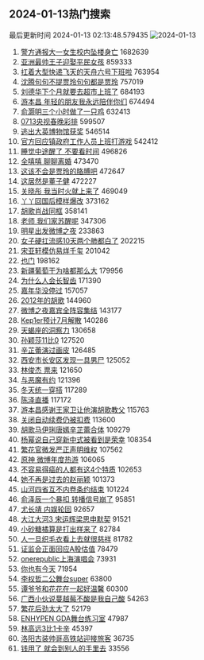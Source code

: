 ## 2024-01-13热门搜索 
最后更新时间 2024-01-13 02:13:48.579435 
![2024-01-13](https://imgs-storage.s3.us-east-005.backblazeb2.com/20240113/2024-01-13.png?versionId=4_z8fbbed132d73df8689c40f13_f1060c0c73bc8d14f_d20240112_m181348_c005_v0501015_t0047_u01705083228534) 
1. [警方通报大一女生校内坠楼身亡](https://s.weibo.com/weibo?q=%23%E8%AD%A6%E6%96%B9%E9%80%9A%E6%8A%A5%E5%A4%A7%E4%B8%80%E5%A5%B3%E7%94%9F%E6%A0%A1%E5%86%85%E5%9D%A0%E6%A5%BC%E8%BA%AB%E4%BA%A1%23&t=31&band_rank=1&Refer=top) 1682639
1. [亚洲最帅王子迎娶平民女孩](https://s.weibo.com/weibo?q=%23%E4%BA%9A%E6%B4%B2%E6%9C%80%E5%B8%85%E7%8E%8B%E5%AD%90%E8%BF%8E%E5%A8%B6%E5%B9%B3%E6%B0%91%E5%A5%B3%E5%AD%A9%23&t=31&band_rank=2&Refer=top) 859333
1. [扛着大型快递飞天的天舟六号下班啦](https://s.weibo.com/weibo?q=%23%E6%89%9B%E7%9D%80%E5%A4%A7%E5%9E%8B%E5%BF%AB%E9%80%92%E9%A3%9E%E5%A4%A9%E7%9A%84%E5%A4%A9%E8%88%9F%E5%85%AD%E5%8F%B7%E4%B8%8B%E7%8F%AD%E5%95%A6%23&t=31&band_rank=3&Refer=top) 763954
1. [沈腾句句不提贾玲句句都是贾玲](https://s.weibo.com/weibo?q=%23%E6%B2%88%E8%85%BE%E5%8F%A5%E5%8F%A5%E4%B8%8D%E6%8F%90%E8%B4%BE%E7%8E%B2%E5%8F%A5%E5%8F%A5%E9%83%BD%E6%98%AF%E8%B4%BE%E7%8E%B2%23&t=31&band_rank=4&Refer=top) 757019
1. [刘德华下个月就要去超市上班了](https://s.weibo.com/weibo?q=%E5%88%98%E5%BE%B7%E5%8D%8E%E4%B8%8B%E4%B8%AA%E6%9C%88%E5%B0%B1%E8%A6%81%E5%8E%BB%E8%B6%85%E5%B8%82%E4%B8%8A%E7%8F%AD%E4%BA%86&t=31&band_rank=5&Refer=top) 684193
1. [游本昌 年轻的朋友我永远陪伴你们](https://s.weibo.com/weibo?q=%E6%B8%B8%E6%9C%AC%E6%98%8C%20%E5%B9%B4%E8%BD%BB%E7%9A%84%E6%9C%8B%E5%8F%8B%E6%88%91%E6%B0%B8%E8%BF%9C%E9%99%AA%E4%BC%B4%E4%BD%A0%E4%BB%AC&t=31&band_rank=6&Refer=top) 674494
1. [俞灏明三个小时做了一只鸡](https://s.weibo.com/weibo?q=%E4%BF%9E%E7%81%8F%E6%98%8E%E4%B8%89%E4%B8%AA%E5%B0%8F%E6%97%B6%E5%81%9A%E4%BA%86%E4%B8%80%E5%8F%AA%E9%B8%A1&t=31&band_rank=7&Refer=top) 632413
1. [0713央视春晚彩排](https://s.weibo.com/weibo?q=0713%E5%A4%AE%E8%A7%86%E6%98%A5%E6%99%9A%E5%BD%A9%E6%8E%92&t=31&band_rank=8&Refer=top) 599507
1. [逃出大英博物馆获奖](https://s.weibo.com/weibo?q=%E9%80%83%E5%87%BA%E5%A4%A7%E8%8B%B1%E5%8D%9A%E7%89%A9%E9%A6%86%E8%8E%B7%E5%A5%96&t=31&band_rank=9&Refer=top) 546514
1. [官方回应镇政府工作人员上班打游戏](https://s.weibo.com/weibo?q=%23%E5%AE%98%E6%96%B9%E5%9B%9E%E5%BA%94%E9%95%87%E6%94%BF%E5%BA%9C%E5%B7%A5%E4%BD%9C%E4%BA%BA%E5%91%98%E4%B8%8A%E7%8F%AD%E6%89%93%E6%B8%B8%E6%88%8F%23&t=31&band_rank=14&Refer=top) 542412
1. [睡觉中途醒了 不要看时间](https://s.weibo.com/weibo?q=%E7%9D%A1%E8%A7%89%E4%B8%AD%E9%80%94%E9%86%92%E4%BA%86%20%E4%B8%8D%E8%A6%81%E7%9C%8B%E6%97%B6%E9%97%B4&t=31&band_rank=18&Refer=top) 496826
1. [全嘻嘻 聊聊离婚](https://s.weibo.com/weibo?q=%E5%85%A8%E5%98%BB%E5%98%BB%20%E8%81%8A%E8%81%8A%E7%A6%BB%E5%A9%9A&t=31&band_rank=10&Refer=top) 473470
1. [这该不会是贾玲的胳膊吧](https://s.weibo.com/weibo?q=%E8%BF%99%E8%AF%A5%E4%B8%8D%E4%BC%9A%E6%98%AF%E8%B4%BE%E7%8E%B2%E7%9A%84%E8%83%B3%E8%86%8A%E5%90%A7&t=31&band_rank=11&Refer=top) 472647
1. [这居然是董子健](https://s.weibo.com/weibo?q=%E8%BF%99%E5%B1%85%E7%84%B6%E6%98%AF%E8%91%A3%E5%AD%90%E5%81%A5&t=31&band_rank=12&Refer=top) 472227
1. [关晓彤 我当时火就上来了](https://s.weibo.com/weibo?q=%E5%85%B3%E6%99%93%E5%BD%A4%20%E6%88%91%E5%BD%93%E6%97%B6%E7%81%AB%E5%B0%B1%E4%B8%8A%E6%9D%A5%E4%BA%86&t=31&band_rank=13&Refer=top) 469049
1. [丫丫回国后模样爆改](https://s.weibo.com/weibo?q=%23%E4%B8%AB%E4%B8%AB%E5%9B%9E%E5%9B%BD%E5%90%8E%E6%A8%A1%E6%A0%B7%E7%88%86%E6%94%B9%23&t=31&band_rank=15&Refer=top) 373162
1. [胡歌肖战同框](https://s.weibo.com/weibo?q=%23%E8%83%A1%E6%AD%8C%E8%82%96%E6%88%98%E5%90%8C%E6%A1%86%23&t=31&band_rank=16&Refer=top) 358141
1. [老师 我们家苏醒呢](https://s.weibo.com/weibo?q=%E8%80%81%E5%B8%88%20%E6%88%91%E4%BB%AC%E5%AE%B6%E8%8B%8F%E9%86%92%E5%91%A2&t=31&band_rank=17&Refer=top) 347306
1. [明星出发微博之夜](https://s.weibo.com/weibo?q=%23%E6%98%8E%E6%98%9F%E5%87%BA%E5%8F%91%E5%BE%AE%E5%8D%9A%E4%B9%8B%E5%A4%9C%23&t=31&band_rank=19&Refer=top) 233863
1. [女子硬扛流感10天两个肺都白了](https://s.weibo.com/weibo?q=%23%E5%A5%B3%E5%AD%90%E7%A1%AC%E6%89%9B%E6%B5%81%E6%84%9F10%E5%A4%A9%E4%B8%A4%E4%B8%AA%E8%82%BA%E9%83%BD%E7%99%BD%E4%BA%86%23&t=31&band_rank=20&Refer=top) 202215
1. [宋亚轩模仿易烊千玺](https://s.weibo.com/weibo?q=%23%E5%AE%8B%E4%BA%9A%E8%BD%A9%E6%A8%A1%E4%BB%BF%E6%98%93%E7%83%8A%E5%8D%83%E7%8E%BA%23&t=31&band_rank=21&Refer=top) 201042
1. [也门](https://s.weibo.com/weibo?q=%23%E4%B9%9F%E9%97%A8%23&t=31&band_rank=22&Refer=top) 198162
1. [新疆葡萄干为啥都那么大](https://s.weibo.com/weibo?q=%23%E6%96%B0%E7%96%86%E8%91%A1%E8%90%84%E5%B9%B2%E4%B8%BA%E5%95%A5%E9%83%BD%E9%82%A3%E4%B9%88%E5%A4%A7%23&t=31&band_rank=23&Refer=top) 179956
1. [为什么人会长智齿](https://s.weibo.com/weibo?q=%E4%B8%BA%E4%BB%80%E4%B9%88%E4%BA%BA%E4%BC%9A%E9%95%BF%E6%99%BA%E9%BD%BF&t=31&band_rank=24&Refer=top) 171390
1. [嘉年华没停过](https://s.weibo.com/weibo?q=%E5%98%89%E5%B9%B4%E5%8D%8E%E6%B2%A1%E5%81%9C%E8%BF%87&t=31&band_rank=25&Refer=top) 157057
1. [2012年的胡歌](https://s.weibo.com/weibo?q=2012%E5%B9%B4%E7%9A%84%E8%83%A1%E6%AD%8C&t=31&band_rank=26&Refer=top) 144960
1. [微博之夜嘉宾全阵容集结](https://s.weibo.com/weibo?q=%23%E5%BE%AE%E5%8D%9A%E4%B9%8B%E5%A4%9C%E5%98%89%E5%AE%BE%E5%85%A8%E9%98%B5%E5%AE%B9%E9%9B%86%E7%BB%93%23&t=31&band_rank=27&Refer=top) 143177
1. [Kep1er预计7月解散](https://s.weibo.com/weibo?q=Kep1er%E9%A2%84%E8%AE%A17%E6%9C%88%E8%A7%A3%E6%95%A3&t=31&band_rank=28&Refer=top) 140286
1. [天蝎座的洞察力](https://s.weibo.com/weibo?q=%E5%A4%A9%E8%9D%8E%E5%BA%A7%E7%9A%84%E6%B4%9E%E5%AF%9F%E5%8A%9B&t=31&band_rank=29&Refer=top) 130658
1. [孙颖莎11比0](https://s.weibo.com/weibo?q=%23%E5%AD%99%E9%A2%96%E8%8E%8E11%E6%AF%940%23&t=31&band_rank=30&Refer=top) 127520
1. [辛芷蕾演过画皮](https://s.weibo.com/weibo?q=%23%E8%BE%9B%E8%8A%B7%E8%95%BE%E6%BC%94%E8%BF%87%E7%94%BB%E7%9A%AE%23&t=31&band_rank=31&Refer=top) 126485
1. [西安市长安区发现一具男尸](https://s.weibo.com/weibo?q=%23%E8%A5%BF%E5%AE%89%E5%B8%82%E9%95%BF%E5%AE%89%E5%8C%BA%E5%8F%91%E7%8E%B0%E4%B8%80%E5%85%B7%E7%94%B7%E5%B0%B8%23&t=31&band_rank=32&Refer=top) 125052
1. [林俊杰 票来](https://s.weibo.com/weibo?q=%E6%9E%97%E4%BF%8A%E6%9D%B0%20%E7%A5%A8%E6%9D%A5&t=31&band_rank=33&Refer=top) 121650
1. [与恶魔有约](https://s.weibo.com/weibo?q=%E4%B8%8E%E6%81%B6%E9%AD%94%E6%9C%89%E7%BA%A6&t=31&band_rank=34&Refer=top) 121396
1. [冬天统一穿搭](https://s.weibo.com/weibo?q=%E5%86%AC%E5%A4%A9%E7%BB%9F%E4%B8%80%E7%A9%BF%E6%90%AD&t=31&band_rank=35&Refer=top) 117289
1. [陈泽直播](https://s.weibo.com/weibo?q=%E9%99%88%E6%B3%BD%E7%9B%B4%E6%92%AD&t=31&band_rank=36&Refer=top) 117172
1. [游本昌感谢王家卫让他演胡歌教父](https://s.weibo.com/weibo?q=%23%E6%B8%B8%E6%9C%AC%E6%98%8C%E6%84%9F%E8%B0%A2%E7%8E%8B%E5%AE%B6%E5%8D%AB%E8%AE%A9%E4%BB%96%E6%BC%94%E8%83%A1%E6%AD%8C%E6%95%99%E7%88%B6%23&t=31&band_rank=31&Refer=top) 115763
1. [关闭自动续费仍被扣费](https://s.weibo.com/weibo?q=%23%E5%85%B3%E9%97%AD%E8%87%AA%E5%8A%A8%E7%BB%AD%E8%B4%B9%E4%BB%8D%E8%A2%AB%E6%89%A3%E8%B4%B9%23&t=31&band_rank=37&Refer=top) 113600
1. [胡歌马伊琍唐嫣辛芷蕾合体](https://s.weibo.com/weibo?q=%E8%83%A1%E6%AD%8C%E9%A9%AC%E4%BC%8A%E7%90%8D%E5%94%90%E5%AB%A3%E8%BE%9B%E8%8A%B7%E8%95%BE%E5%90%88%E4%BD%93&t=31&band_rank=38&Refer=top) 109279
1. [杨幂说自己穿新中式被看到是荣幸](https://s.weibo.com/weibo?q=%23%E6%9D%A8%E5%B9%82%E8%AF%B4%E8%87%AA%E5%B7%B1%E7%A9%BF%E6%96%B0%E4%B8%AD%E5%BC%8F%E8%A2%AB%E7%9C%8B%E5%88%B0%E6%98%AF%E8%8D%A3%E5%B9%B8%23&t=31&band_rank=41&Refer=top) 108354
1. [繁花官微发严正声明维权](https://s.weibo.com/weibo?q=%23%E7%B9%81%E8%8A%B1%E5%AE%98%E5%BE%AE%E5%8F%91%E4%B8%A5%E6%AD%A3%E5%A3%B0%E6%98%8E%E7%BB%B4%E6%9D%83%23&t=31&band_rank=39&Refer=top) 107562
1. [原神 微博年度热游](https://s.weibo.com/weibo?q=%E5%8E%9F%E7%A5%9E%20%E5%BE%AE%E5%8D%9A%E5%B9%B4%E5%BA%A6%E7%83%AD%E6%B8%B8&t=31&band_rank=40&Refer=top) 106065
1. [不容易得癌的人都有这4个特质](https://s.weibo.com/weibo?q=%23%E4%B8%8D%E5%AE%B9%E6%98%93%E5%BE%97%E7%99%8C%E7%9A%84%E4%BA%BA%E9%83%BD%E6%9C%89%E8%BF%994%E4%B8%AA%E7%89%B9%E8%B4%A8%23&t=31&band_rank=42&Refer=top) 102653
1. [她不再是过去的赵丽颖](https://s.weibo.com/weibo?q=%23%E5%A5%B9%E4%B8%8D%E5%86%8D%E6%98%AF%E8%BF%87%E5%8E%BB%E7%9A%84%E8%B5%B5%E4%B8%BD%E9%A2%96%23&t=31&band_rank=43&Refer=top) 101373
1. [山河四省互不内卷条约结束](https://s.weibo.com/weibo?q=%23%E5%B1%B1%E6%B2%B3%E5%9B%9B%E7%9C%81%E4%BA%92%E4%B8%8D%E5%86%85%E5%8D%B7%E6%9D%A1%E7%BA%A6%E7%BB%93%E6%9D%9F%23&t=31&band_rank=44&Refer=top) 101224
1. [俞泽辰一个暴扣 转播信号崩了](https://s.weibo.com/weibo?q=%E4%BF%9E%E6%B3%BD%E8%BE%B0%E4%B8%80%E4%B8%AA%E6%9A%B4%E6%89%A3%20%E8%BD%AC%E6%92%AD%E4%BF%A1%E5%8F%B7%E5%B4%A9%E4%BA%86&t=31&band_rank=35&Refer=top) 95851
1. [尤长靖 内娱轮回](https://s.weibo.com/weibo?q=%E5%B0%A4%E9%95%BF%E9%9D%96%20%E5%86%85%E5%A8%B1%E8%BD%AE%E5%9B%9E&t=31&band_rank=45&Refer=top) 92657
1. [大江大河3 宋运辉梁思申默契](https://s.weibo.com/weibo?q=%E5%A4%A7%E6%B1%9F%E5%A4%A7%E6%B2%B33%20%E5%AE%8B%E8%BF%90%E8%BE%89%E6%A2%81%E6%80%9D%E7%94%B3%E9%BB%98%E5%A5%91&t=31&band_rank=46&Refer=top) 91521
1. [小砂糖橘算是打出样来了](https://s.weibo.com/weibo?q=%23%E5%B0%8F%E7%A0%82%E7%B3%96%E6%A9%98%E7%AE%97%E6%98%AF%E6%89%93%E5%87%BA%E6%A0%B7%E6%9D%A5%E4%BA%86%23&t=31&band_rank=47&Refer=top) 82784
1. [人一旦织毛衣看上去就很慈祥](https://s.weibo.com/weibo?q=%23%E4%BA%BA%E4%B8%80%E6%97%A6%E7%BB%87%E6%AF%9B%E8%A1%A3%E7%9C%8B%E4%B8%8A%E5%8E%BB%E5%B0%B1%E5%BE%88%E6%85%88%E7%A5%A5%23&t=31&band_rank=49&Refer=top) 81782
1. [证监会正面回应A股估值](https://s.weibo.com/weibo?q=%23%E8%AF%81%E7%9B%91%E4%BC%9A%E6%AD%A3%E9%9D%A2%E5%9B%9E%E5%BA%94A%E8%82%A1%E4%BC%B0%E5%80%BC%23&t=31&band_rank=48&Refer=top) 78479
1. [onerepublic上海演唱会](https://s.weibo.com/weibo?q=onerepublic%E4%B8%8A%E6%B5%B7%E6%BC%94%E5%94%B1%E4%BC%9A&t=31&band_rank=50&Refer=top) 73931
1. [你也有今天](https://s.weibo.com/weibo?q=%E4%BD%A0%E4%B9%9F%E6%9C%89%E4%BB%8A%E5%A4%A9&t=31&band_rank=44&Refer=top) 71954
1. [李权哲二公舞台super](https://s.weibo.com/weibo?q=%E6%9D%8E%E6%9D%83%E5%93%B2%E4%BA%8C%E5%85%AC%E8%88%9E%E5%8F%B0super&t=31&band_rank=50&Refer=top) 63800
1. [谭爷爷和花花在一起好温馨](https://s.weibo.com/weibo?q=%23%E8%B0%AD%E7%88%B7%E7%88%B7%E5%92%8C%E8%8A%B1%E8%8A%B1%E5%9C%A8%E4%B8%80%E8%B5%B7%E5%A5%BD%E6%B8%A9%E9%A6%A8%23&t=31&band_rank=50&Refer=top) 60300
1. [广西小伙说蔓越莓不酸是我自己酸](https://s.weibo.com/weibo?q=%23%E5%B9%BF%E8%A5%BF%E5%B0%8F%E4%BC%99%E8%AF%B4%E8%94%93%E8%B6%8A%E8%8E%93%E4%B8%8D%E9%85%B8%E6%98%AF%E6%88%91%E8%87%AA%E5%B7%B1%E9%85%B8%23&t=31&band_rank=40&Refer=top) 54263
1. [繁花后劲太大了](https://s.weibo.com/weibo?q=%23%E7%B9%81%E8%8A%B1%E5%90%8E%E5%8A%B2%E5%A4%AA%E5%A4%A7%E4%BA%86%23&t=31&band_rank=46&Refer=top) 52179
1. [ENHYPEN GDA舞台练习室](https://s.weibo.com/weibo?q=ENHYPEN%20GDA%E8%88%9E%E5%8F%B0%E7%BB%83%E4%B9%A0%E5%AE%A4&t=31&band_rank=44&Refer=top) 47987
1. [林高远3比1卡辛](https://s.weibo.com/weibo?q=%23%E6%9E%97%E9%AB%98%E8%BF%9C3%E6%AF%941%E5%8D%A1%E8%BE%9B%23&t=31&band_rank=31&Refer=top) 45397
1. [洛阳古装帅哥高铁站迎接旅客](https://s.weibo.com/weibo?q=%23%E6%B4%9B%E9%98%B3%E5%8F%A4%E8%A3%85%E5%B8%85%E5%93%A5%E9%AB%98%E9%93%81%E7%AB%99%E8%BF%8E%E6%8E%A5%E6%97%85%E5%AE%A2%23&t=31&band_rank=50&Refer=top) 36735
1. [钱用了 就会到别人的手里去](https://s.weibo.com/weibo?q=%E9%92%B1%E7%94%A8%E4%BA%86%20%E5%B0%B1%E4%BC%9A%E5%88%B0%E5%88%AB%E4%BA%BA%E7%9A%84%E6%89%8B%E9%87%8C%E5%8E%BB&t=31&band_rank=49&Refer=top) 33556
